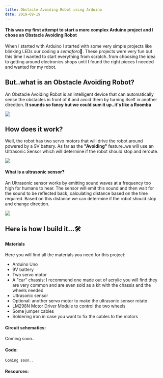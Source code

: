 ```yaml
---
title: Obstacle Avoiding Robot using Arduino
date: 2019-09-19
---
```


#### This was my first attempt to start a more complex Arduino project and I chose an Obstacle Avoiding Robot

When I started with Arduino I started with some very simple projects like blinking LEDs our coding a  _semaforo_🚦. These projects were very fun but this time I wanted to start everything from scratch..from choosing the idea to getting around electronics shops until I found the right pieces I needed and wanted for my robot.

<div class="divider"></div>

## But..what is an Obstacle Avoiding Robot?
An Obstacle Avoiding Robot is an intelligent device that can automatically sense the obstacles in front of it and avoid them by turning itself in another direction. **It sounds so fancy but we could sum it up..it's like a Roomba**

![](https://media.giphy.com/media/fQfS2YYFQgvQACkRPV/giphy.gif)

## How does it work?

Well, the robot has two servo motors that will drive the robot around powered by a 9V battery. As far as the **"Avoiding"** feature..we will use an Ultrasonic Sensor which will determine if the robot should stop and reroute.

![](https://storage.cloud.google.com/maker-blog-assets/avoiding-robot/robot.jpg)


#### What is a ultrasonic sensor?
An Ultrasonic sensor works by emitting sound waves at a frequency too high for humans to hear. The sensor will emit this sound and then wait for the sound to be reflected back, calculating distance based on the time required. Based on this distance we can determine if the robot should stop and change direction.

![](https://storage.cloud.google.com/maker-blog-assets/illustrations/ultrasonic-sensor.jpg)

## Here is how I build it...🛠

#### Materials
Here you will find all the materials you need for this project:
* Arduino Uno
* 9V battery
* Two servo motor
* A "car" chassis: I recommend one made out of acrylic you will find they are very common and are even sold as a kit with the chassis and the wheels needed
* Ultrasonic sensor
* Optional: another servo motor to make the ultrasonic sensor rotate
* LM298N Motor Driver Module to control the two wheels
* Some jumper cables
* Soldering iron in case you want to fix the cables to the motors

#### Circuit schematics:
Coming soon..

#### Code:

```javascript
Coming soon..
```

#### Resources:

[^1]: [Ultrasonic sensor explained](https://www.arrow.com/en/research-and-events/articles/ultrasonic-sensors-how-they-work-and-how-to-use-them-with-arduino)

[^2]: [Useful tutorial I followed]()